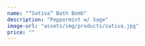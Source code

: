 ```yaml
---
name: "“Sativa” Bath Bomb"
description: "Peppermint w/ Sage"
image-url: "assets/img/products/sativa.jpg"
price: ""
---
```

